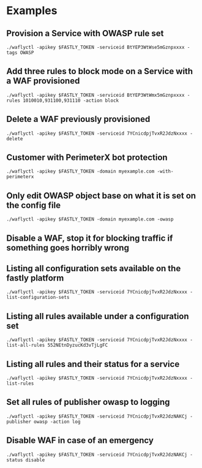 # Examples
## Provision a Service with OWASP rule set
`./waflyctl -apikey $FASTLY_TOKEN -serviceid BtYEP3WtWse5mGznpxxxx -tags OWASP`

## Add three rules to block mode on a Service with a WAF provisioned
`./waflyctl -apikey $FASTLY_TOKEN -serviceid BtYEP3WtWmx5mGznpxxxx -rules 1010010,931100,931110 -action block`

## Delete a WAF previously provisioned
`./waflyctl -apikey $FASTLY_TOKEN -serviceid 7YCnicdpjTvxR2JdzNxxxx -delete`

## Customer with PerimeterX bot protection
`./waflyctl -apikey $FASTLY_TOKEN -domain myexample.com -with-perimeterx`

## Only edit OWASP object base on what it is set on the config file
`./waflyctl -apikey $FASTLY_TOKEN -domain myexample.com -owasp`

## Disable a WAF, stop it for blocking traffic if something goes horribly wrong

## Listing all configuration sets available on the fastly platform
`./waflyctl -apikey $FASTLY_TOKEN -serviceid 7YCnicdpjTvxR2JdzNxxxx -list-configuration-sets`

## Listing all rules available under a configuration set
`./waflyctl -apikey $FASTLY_TOKEN -serviceid 7YCnicdpjTvxR2JdzNxxxx -list-all-rules 552NEtnDyzucKd3vTjLgFC`

## Listing all rules and their status for a service
`./waflyctl -apikey $FASTLY_TOKEN -serviceid 7YCnicdpjTvxR2JdzNxxxx -list-rules`

## Set all rules of publisher owasp to logging 
`./waflyctl -apikey $FASTLY_TOKEN -serviceid 7YCnicdpjTvxR2JdzNAKCj -publisher owasp -action log`

## Disable WAF in case of an emergency
`./waflyctl -apikey $FASTLY_TOKEN -serviceid 7YCnicdpjTvxR2JdzNAKCj -status disable`



